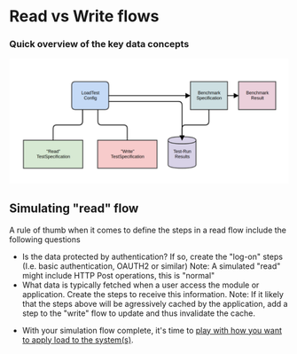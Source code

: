 # Read vs Write flows

### Quick overview of the key data concepts
![The LoadTest data structures](https://github.com/Cantara/HTTPLoadTest-Baseline/raw/master/images/HTTPLoadTest-DataStructures.png)


## Simulating "read" flow

A rule of thumb when it comes to define the steps in a read flow include the following questions
 - Is the data protected by authentication?  If so, create the "log-on" steps (I.e.  basic authentication, OAUTH2 or similar)
    Note: A simulated "read" might include HTTP Post operations, this is "normal"
 - What data is typically fetched when a user access the module or application. Create the steps to receive this information. 
    Note: If it likely that the steps above will be agressively cached by the application, add a step to the "write" flow to update and thus invalidate
    the cache.


* With your simulation flow complete, it's time to [play with how you want to apply load to the system(s)](./doc/tutorial/05-loadtest-config.md).